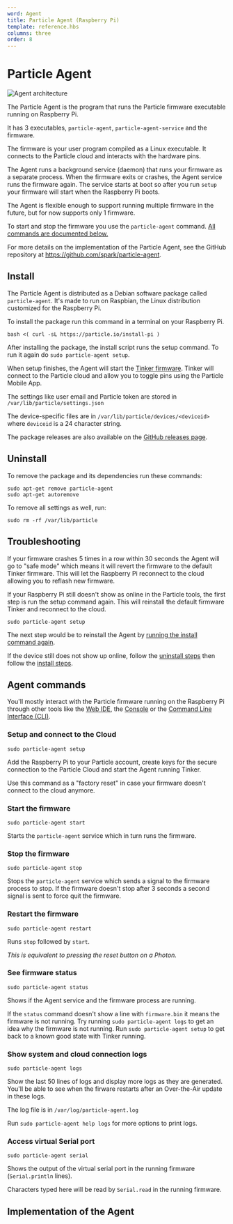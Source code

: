 ```yaml
---
word: Agent
title: Particle Agent (Raspberry Pi)
template: reference.hbs
columns: three
order: 8
---
```


# Particle Agent

![Agent architecture](/assets/images/particle-agent-architecture.png)

The Particle Agent is the program that runs the Particle firmware
executable running on Raspberry Pi.

It has 3 executables, `particle-agent`, `particle-agent-service` and
the firmware.

The firmware is your user program compiled as a Linux executable. It
connects to the Particle cloud and interacts with the hardware pins.

The Agent runs a background service (daemon) that runs your firmware as
a separate process. When the firmware exits or crashes, the Agent
service runs the firmware again. The service starts at boot so after you
run `setup` your firmware will start when the Raspberry Pi boots.

The Agent is flexible enough to support running multiple firmware in the
future, but for now supports only 1 firmware.

To start and stop the firmware you use the `particle-agent` command.
[All commands are documented below.](#agent-commands)

For more details on the implementation of the Particle Agent, see the
GitHub repository at <https://github.com/spark/particle-agent>.


## Install

The Particle Agent is distributed as a Debian software package called
`particle-agent`. It's made to run on Raspbian, the Linux distribution
customized for the Raspberry Pi.

To install the package run this command in a
terminal on your Raspberry Pi.

```
bash <( curl -sL https://particle.io/install-pi )
```

After installing the package, the install script runs the setup command.
To run it again do `sudo particle-agent setup`.

When setup finishes, the Agent will start the [Tinker
firmware](https://docs.particle.io/guide/getting-started/tinker/).
Tinker will connect to the Particle cloud and allow you to toggle pins
using the Particle Mobile App.

The settings like user email and Particle token are stored in
`/var/lib/particle/settings.json`

The device-specific files are in `/var/lib/particle/devices/<deviceid>`
where `deviceid` is a 24 character string.

The package releases are also available on the [GitHub releases page](https://github.com/spark/particle-agent/releases).

## Uninstall

To remove the package and its dependencies run these
commands:
```
sudo apt-get remove particle-agent
sudo apt-get autoremove
```

To remove all settings as well, run:
```
sudo rm -rf /var/lib/particle
```

## Troubleshooting

If your firmware crashes 5 times in a row within 30 seconds the Agent
will go to "safe mode" which means it will revert the firmware to the
default Tinker firmware. This will let the Raspberry Pi reconnect
to the cloud allowing you to reflash new firmware.

If your Raspberry Pi still doesn't show as online in the Particle tools,
the first step is run the setup command again.  This will reinstall
the default firmware Tinker and reconnect to the cloud.

```
sudo particle-agent setup
```

The next step would be to reinstall the Agent by
[running the install command again](#install). 

If the device still does not show up online, follow the [uninstall
steps](#uninstall) then follow the [install steps](#install).

## Agent commands

You'll mostly interact with the Particle firmware running on the
Raspberry Pi through other tools like the [Web IDE](https://docs.particle.io/guide/getting-started/build), the [Console](https://docs.particle.io/guide/tools-and-features/console/) or the [Command Line Interface (CLI)](https://docs.particle.io/guide/tools-and-features/cli).

### Setup and connect to the Cloud

```
sudo particle-agent setup
```

Add the Raspberry Pi to your Particle account, create keys for the
secure connection to the Particle Cloud and start the Agent running Tinker.

Use this command as a "factory reset" in case your firmware doesn't
connect to the cloud anymore.

### Start the firmware

```
sudo particle-agent start
```

Starts the `particle-agent` service which in turn runs the
firmware.

### Stop the firmware

```
sudo particle-agent stop
```

Stops the `particle-agent` service which sends a signal to the
firmware process to stop. If the firmware doesn't stop after 3 seconds a
second signal is sent to force quit the firmware.

### Restart the firmware

```
sudo particle-agent restart
```

Runs `stop` followed by `start`.

_This is equivalent to pressing the reset button on a Photon._

### See firmware status

```
sudo particle-agent status
```

Shows if the Agent service and the firmware process are running.

If the `status` command doesn't show a line with `firmware.bin` it means
the firmware is not running. Try running `sudo particle-agent logs` to
get an idea why the firmware is not running. Run `sudo particle-agent
setup` to get back to a known good state with Tinker running.

### Show system and cloud connection logs

```
sudo particle-agent logs
```

Show the last 50 lines of logs and display more logs as they
are generated. You'll be able to see when the firware restarts after an
Over-the-Air update in these logs.

The log file is in `/var/log/particle-agent.log`

Run `sudo particle-agent help logs` for more options to print logs.

### Access virtual Serial port

```
sudo particle-agent serial
```

Shows the output of the virtual serial port in the running firmware
(`Serial.println` lines).

Characters typed here will be read by `Serial.read` in the running
firmware.

## Implementation of the Agent

